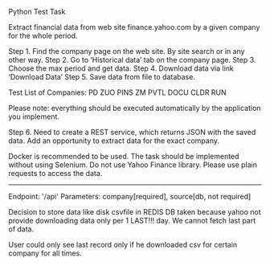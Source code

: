Python Test Task 

Extract financial data from web site finance.yahoo.com  by a given company for the whole period.

Step 1. Find the company page on the web site. By site search or in any other way.
Step 2. Go to ‘Historical data’ tab on the company page.
Step 3. Choose the max period and get data.
Step 4. Download data via link ‘Download Data’
Step 5. Save data from file to database.

Test List of Companies:
PD ZUO PINS ZM PVTL DOCU CLDR RUN

Please note: 
everything should be executed automatically by the application you implement.

Step 6. Need to create a REST service, which returns JSON with the saved data. Add an opportunity to extract data for the exact company.

Docker is recommended to be used.
The task should be implemented without using Selenium.
Do not use Yahoo Finance library. Please use plain requests to access the data.

**************************************************************
Endpoint: '/api'
Parameters: company[required], source[db, not required]

Decision to store data like disk csvfile  in REDIS DB taken because 
yahoo not provide downloading data only per 1 LAST!!! day. 
We cannot fetch last part of data.

User could only see last record only if he downloaded csv for certain company for all times.
